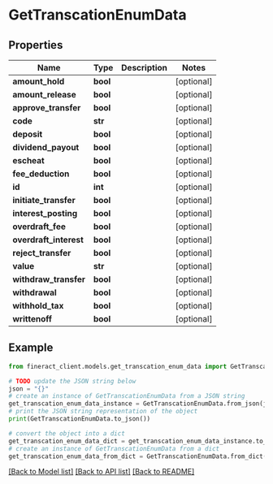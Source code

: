 # GetTranscationEnumData


## Properties

Name | Type | Description | Notes
------------ | ------------- | ------------- | -------------
**amount_hold** | **bool** |  | [optional] 
**amount_release** | **bool** |  | [optional] 
**approve_transfer** | **bool** |  | [optional] 
**code** | **str** |  | [optional] 
**deposit** | **bool** |  | [optional] 
**dividend_payout** | **bool** |  | [optional] 
**escheat** | **bool** |  | [optional] 
**fee_deduction** | **bool** |  | [optional] 
**id** | **int** |  | [optional] 
**initiate_transfer** | **bool** |  | [optional] 
**interest_posting** | **bool** |  | [optional] 
**overdraft_fee** | **bool** |  | [optional] 
**overdraft_interest** | **bool** |  | [optional] 
**reject_transfer** | **bool** |  | [optional] 
**value** | **str** |  | [optional] 
**withdraw_transfer** | **bool** |  | [optional] 
**withdrawal** | **bool** |  | [optional] 
**withhold_tax** | **bool** |  | [optional] 
**writtenoff** | **bool** |  | [optional] 

## Example

```python
from fineract_client.models.get_transcation_enum_data import GetTranscationEnumData

# TODO update the JSON string below
json = "{}"
# create an instance of GetTranscationEnumData from a JSON string
get_transcation_enum_data_instance = GetTranscationEnumData.from_json(json)
# print the JSON string representation of the object
print(GetTranscationEnumData.to_json())

# convert the object into a dict
get_transcation_enum_data_dict = get_transcation_enum_data_instance.to_dict()
# create an instance of GetTranscationEnumData from a dict
get_transcation_enum_data_from_dict = GetTranscationEnumData.from_dict(get_transcation_enum_data_dict)
```
[[Back to Model list]](../README.md#documentation-for-models) [[Back to API list]](../README.md#documentation-for-api-endpoints) [[Back to README]](../README.md)


